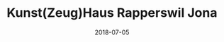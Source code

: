 ﻿---
title:          "Kunst(Zeug)Haus Rapperswil Jona"
date:           "2018-07-05"
draft:          false
robotsExclude:  true
---
